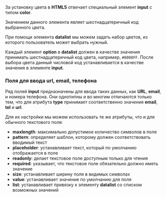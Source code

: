 За установку цвета в **HTML5** отвечает специальный элемент **input** с типом **color**.

Значением данного элемента являет шестнадцатеричный код выбранного цвета.

При помощи элемента **datalist** мы можем задать набор цветов, из которого пользователь может выбрать нужный.

Каждый элемент **option** в **datalist** должен в качестве значения принимать шестнадцатеричный код цвета, например, ```#0000FF```. После выбора цвета данный числовой код устанавливается в качестве значения в элементе **input**.

### Поля для ввода **url**, **email**, **телефона**
Ряд полей **input** предназначены для ввода таких данных, как **URL**, **email**, и номера телефона. Они однотипны и во многим отличаются только тем, что для атрибута **type** принимает соответственно значения **email**, **tel** и **url**.

Для их настройки мы можем использовать те же атрибуты, что и для обычного текстового поля:
- **maxlength**: максимально допустимое количество символов в поле
- **pattern**: определяет шаблон, которому должен соответствовать вводимый текст
- **placeholder**: устанавливает текст, который по умолчанию отображается в поле
- **readonly**: делает текстовое поле доступным только для чтения
- **required**: указывает, что текстовое поле обязательно должно иметь значение
- **size**: устанавливает ширину поля в видимых символах
- **value**: устанавливает значение по умолчанию для поля
- **list**: устанавливает привязку к элементу **datalist** со списком возможных значений
